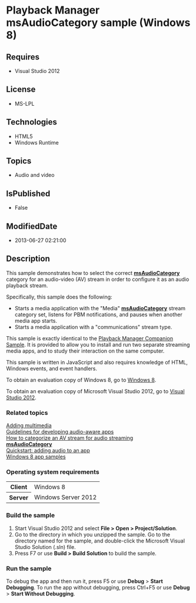 # Playback Manager msAudioCategory sample (Windows 8)
## Requires
* Visual Studio 2012
## License
* MS-LPL
## Technologies
* HTML5
* Windows Runtime
## Topics
* Audio and video
## IsPublished
* False
## ModifiedDate
* 2013-06-27 02:21:00
## Description

<div id="mainSection">
<p>This sample demonstrates how to select the correct <a href="http://msdn.microsoft.com/library/windows/apps/hh767375">
<b>msAudioCategory</b></a> category for an audio-video (AV) stream in order to configure it as an audio playback stream.</p>
<p>Specifically, this sample does the following:</p>
<ul>
<li>Starts a media application with the &quot;Media&quot; <a href="http://msdn.microsoft.com/library/windows/apps/hh767375">
<b>msAudioCategory</b></a> stream category set, listens for PBM notifications, and pauses when another media app starts.
</li><li>Starts a media application with a &quot;communications&quot; stream type. </li></ul>
<p></p>
<p></p>
<p>This sample is exactly identical to the <a href="http://code.msdn.microsoft.com/windowsapps/Playback-Manager2-55c5b86d">
Playback Manager Companion Sample</a>. It is provided to allow you to install and run two separate streaming media apps, and to study their interaction on the same computer.</p>
<p>This sample is written in JavaScript and also requires knowledge of HTML, Windows events, and event handlers.</p>
<p>To obtain an evaluation copy of Windows&nbsp;8, go to <a href="http://go.microsoft.com/fwlink/p/?linkid=241655">
Windows&nbsp;8</a>.</p>
<p>To obtain an evaluation copy of Microsoft Visual Studio&nbsp;2012, go to <a href="http://go.microsoft.com/fwlink/p/?linkid=241656">
Visual Studio&nbsp;2012</a>.</p>
<h3><a id="related_topics"></a>Related topics</h3>
<dl><dt><a href="http://msdn.microsoft.com/en-us/library/windows/apps/hh465132.aspx">Adding multimedia</a>
</dt><dt><a href="http://msdn.microsoft.com/en-us/library/windows/apps/hh452724.aspx">Guidelines for developing audio-aware apps</a>
</dt><dt><a href="http://msdn.microsoft.com/en-us/library/windows/apps/hh452719.aspx">How to categorize an AV stream for audio streaming</a>
</dt><dt><a href="http://msdn.microsoft.com/library/windows/apps/hh767375"><b>msAudioCategory</b></a>
</dt><dt><a href="http://msdn.microsoft.com/en-us/library/windows/apps/hh452730.aspx">Quickstart: adding audio to an app</a>
</dt><dt><a href="http://go.microsoft.com/fwlink/p/?LinkID=227694">Windows 8 app samples</a>
</dt></dl>
<h3>Operating system requirements</h3>
<table>
<tbody>
<tr>
<th>Client</th>
<td><dt>Windows&nbsp;8 </dt></td>
</tr>
<tr>
<th>Server</th>
<td><dt>Windows Server&nbsp;2012 </dt></td>
</tr>
</tbody>
</table>
<h3>Build the sample</h3>
<ol>
<li>Start Visual Studio&nbsp;2012 and select <b>File &gt; Open &gt; Project/Solution</b>.
</li><li>Go to the directory in which you unzipped the sample. Go to the directory named for the sample, and double-click the Microsoft Visual Studio Solution (.sln) file.
</li><li>Press F7 or use <b>Build &gt; Build Solution</b> to build the sample. </li></ol>
<h3>Run the sample</h3>
<p>To debug the app and then run it, press F5 or use <b>Debug</b> &gt; <b>Start Debugging</b>. To run the app without debugging, press Ctrl&#43;F5 or use
<b>Debug</b> &gt; <b>Start Without Debugging</b>.</p>
</div>
